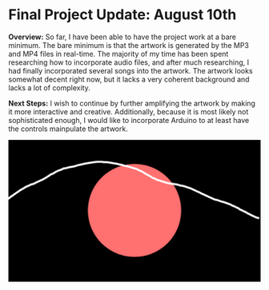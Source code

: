 # Final Project Update: August 10th

**Overview:** So far, I have been able to have the project work at a bare minimum.  The bare minimum is that the artwork is generated by the MP3 and MP4 files in real-time.  The majority of my time has been spent researching how to incorporate audio files, and after much researching, I had finally incorporated several songs into the artwork.  The artwork looks somewhat decent right now, but it lacks a very coherent background and lacks a lot of complexity.

**Next Steps:** I wish to continue by further amplifying the artwork by making it more interactive and creative. Additionally, because it is most likely not sophisticated enough, I would like to incorporate Arduino to at least have the controls mainpulate the artwork.

![](https://github.com/joshsanchez98/CreativeProgrammingAndElectronics/blob/master/Aug_10_Final_Project/Screen%20Shot%202020-08-10%20at%204.46.06%20AM.png)
